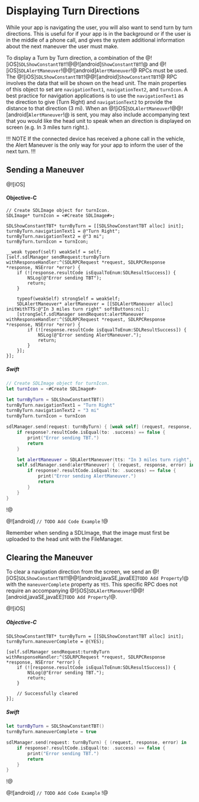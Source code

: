 # Displaying Turn Directions
While your app is navigating the user, you will also want to send turn by turn directions. This is useful for if your app is in the background or if the user is in the middle of a phone call, and gives the system additional information about the next maneuver the user must make.

To display a Turn by Turn direction, a combination of the @![iOS]`SDLShowConstantTBT`!@@![android]`ShowConstantTBT`!@ and @![iOS]`SDLAlertManeuver`!@@![android]`AlertManeuver`!@ RPCs must be used. The @![iOS]`SDLShowConstantTBT`!@@![android]`ShowConstantTBT`!@ RPC involves the data that will be shown on the head unit. The main properties of this object to set are `navigationText1`, `navigationText2`, and `turnIcon`. A best practice for navigation applications is to use the `navigationText1` as the direction to give (Turn Right) and `navigationText2` to provide the distance to that direction (3 mi). When an @![iOS]`SDLAlertManeuver`!@@![android]`AlertManeuver`!@ is sent, you may also include accompanying text that you would like the head unit to speak when an direction is displayed on screen (e.g. In 3 miles turn right.).

!!! NOTE
If the connected device has received a phone call in the vehicle, the Alert Maneuver is the only way for your app to inform the user of the next turn.
!!!

## Sending a Maneuver

@![iOS]
#### Objective-C
```objc
// Create SDLImage object for turnIcon.
SDLImage* turnIcon = <#Create SDLImage#>;

SDLShowConstantTBT* turnByTurn = [[SDLShowConstantTBT alloc] init];
turnByTurn.navigationText1 = @"Turn Right";
turnByTurn.navigationText2 = @"3 mi";
turnByTurn.turnIcon = turnIcon;

__weak typeof(self) weakSelf = self;
[self.sdlManager sendRequest:turnByTurn withResponseHandler:^(SDLRPCRequest *request, SDLRPCResponse *response, NSError *error) {
    if (![response.resultCode isEqualToEnum:SDLResultSuccess]) {
        NSLog(@"Error sending TBT");
        return;
    }

    typeof(weakSelf) strongSelf = weakSelf;
    SDLAlertManeuver* alertManeuver = [[SDLAlertManeuver alloc] initWithTTS:@"In 3 miles turn right" softButtons:nil];
    [strongSelf.sdlManager sendRequest:alertManeuver withResponseHandler:^(SDLRPCRequest *request, SDLRPCResponse *response, NSError *error) {
        if (![response.resultCode isEqualToEnum:SDLResultSuccess]) {
            NSLog(@"Error sending AlertManeuver.");
            return;
        }
    }];
}];
```

##### Swift
```swift
// Create SDLImage object for turnIcon.
let turnIcon = <#Create SDLImage#>

let turnByTurn = SDLShowConstantTBT()
turnByTurn.navigationText1 = "Turn Right"
turnByTurn.navigationText2 = "3 mi"
turnByTurn.turnIcon = turnIcon

sdlManager.send(request: turnByTurn) { [weak self] (request, response, error) in
    if response?.resultCode.isEqual(to: .success) == false {
        print("Error sending TBT.")
        return
    }

    let alertManeuver = SDLAlertManeuver(tts: "In 3 miles turn right", softButtons: nil)
    self.sdlManager.send(alertManeuver) { (request, response, error) in
        if response?.resultCode.isEqual(to: .success) == false {
            print("Error sending AlertManeuver.")
            return
        }
    }
}
```
!@

@![android]
`// TODO Add Code Example`
!@

Remember when sending a SDLImage, that the image must first be uploaded to the head unit with the FileManager.

## Clearing the Maneuver
To clear a navigation direction from the screen, we send an @![iOS]`SDLShowConstantTBT`!@@![android,javaSE,javaEE]`TODO Add Property`!@ with the `maneuverComplete` property as `YES`. This specific RPC does not require an accompanying @![iOS]`SDLAlertManeuver`!@@![android,javaSE,javaEE]`TODO Add Property`!@.

@![iOS]
##### Objective-C
```objc
SDLShowConstantTBT* turnByTurn = [[SDLShowConstantTBT alloc] init];
turnByTurn.maneuverComplete = @(YES);

[self.sdlManager sendRequest:turnByTurn withResponseHandler:^(SDLRPCRequest *request, SDLRPCResponse *response, NSError *error) {
    if (![response.resultCode isEqualToEnum:SDLResultSuccess]) {
        NSLog(@"Error sending TBT.");
        return;
    }

    // Successfully cleared
}];
```

##### Swift
```swift
let turnByTurn = SDLShowConstantTBT()
turnByTurn.maneuverComplete = true

sdlManager.send(request: turnByTurn) { (request, response, error) in
    if response?.resultCode.isEqual(to: .success) == false {
        print("Error sending TBT.")
        return
    }
}
```
!@

@![android]
`// TODO Add Code Example`
!@
